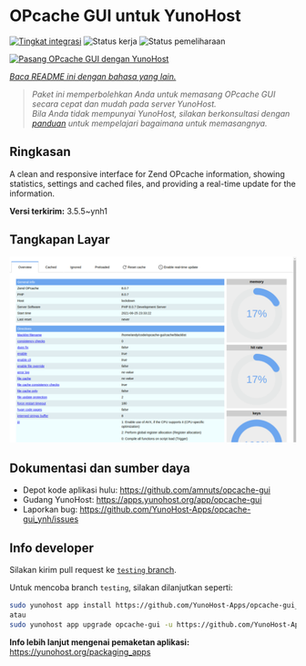 <!--
N.B.: README ini dibuat secara otomatis oleh <https://github.com/YunoHost/apps/tree/master/tools/readme_generator>
Ini TIDAK boleh diedit dengan tangan.
-->

# OPcache GUI untuk YunoHost

[![Tingkat integrasi](https://apps.yunohost.org/badge/integration/opcache-gui)](https://ci-apps.yunohost.org/ci/apps/opcache-gui/)
![Status kerja](https://apps.yunohost.org/badge/state/opcache-gui)
![Status pemeliharaan](https://apps.yunohost.org/badge/maintained/opcache-gui)

[![Pasang OPcache GUI dengan YunoHost](https://install-app.yunohost.org/install-with-yunohost.svg)](https://install-app.yunohost.org/?app=opcache-gui)

*[Baca README ini dengan bahasa yang lain.](./ALL_README.md)*

> *Paket ini memperbolehkan Anda untuk memasang OPcache GUI secara cepat dan mudah pada server YunoHost.*  
> *Bila Anda tidak mempunyai YunoHost, silakan berkonsultasi dengan [panduan](https://yunohost.org/install) untuk mempelajari bagaimana untuk memasangnya.*

## Ringkasan

A clean and responsive interface for Zend OPcache information, showing statistics, settings and cached files, and providing a real-time update for the information.


**Versi terkirim:** 3.5.5~ynh1

## Tangkapan Layar

![Tangkapan Layar pada OPcache GUI](./doc/screenshots/screenshot.png)

## Dokumentasi dan sumber daya

- Depot kode aplikasi hulu: <https://github.com/amnuts/opcache-gui>
- Gudang YunoHost: <https://apps.yunohost.org/app/opcache-gui>
- Laporkan bug: <https://github.com/YunoHost-Apps/opcache-gui_ynh/issues>

## Info developer

Silakan kirim pull request ke [`testing` branch](https://github.com/YunoHost-Apps/opcache-gui_ynh/tree/testing).

Untuk mencoba branch `testing`, silakan dilanjutkan seperti:

```bash
sudo yunohost app install https://github.com/YunoHost-Apps/opcache-gui_ynh/tree/testing --debug
atau
sudo yunohost app upgrade opcache-gui -u https://github.com/YunoHost-Apps/opcache-gui_ynh/tree/testing --debug
```

**Info lebih lanjut mengenai pemaketan aplikasi:** <https://yunohost.org/packaging_apps>
